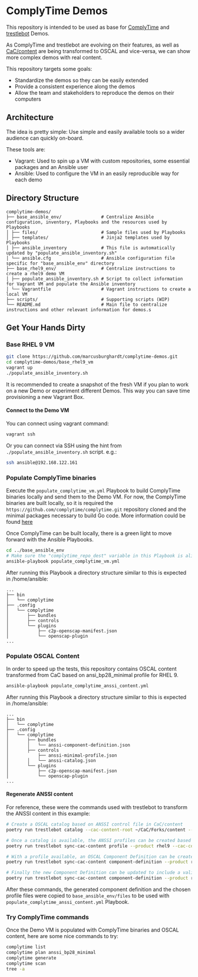 # ComplyTime Demos

This repository is intended to be used as base for [ComplyTime](https://github.com/complytime/complytime) and [trestlebot](https://github.com/complytime/trestle-bot) Demos.

As ComplyTime and trestlebot are evolving on their features, as well as [CaC/content](https://github.com/complianceAsCode/content) are being transformed to OSCAL and vice-versa, we can show more complex demos with real content.

This repository targets some goals:
* Standardize the demos so they can be easily extended
* Provide a consistent experience along the demos
* Allow the team and stakeholders to reproduce the demos on their computers

## Architecture

The idea is pretty simple: Use simple and easily available tools so a wider audience can quickly on-board.

These tools are:
* Vagrant: Used to spin up a VM with custom repositories, some essential packages and an Ansible user
* Ansible: Used to configure the VM in an easily reproducible way for each demo

## Directory Structure

```
complytime-demos/
├── base_ansible_env/               # Centralize Ansible configuration, inventory, Playbooks and the resources used by Playbooks
│ ├── files/                        # Sample files used by Playbooks
│ ├── templates/                    # Jinja2 templates used by Playbooks
│ ├── ansible_inventory             # This file is automatically updated by "populate_ansible_inventory.sh"
│ └── ansible.cfg                   # Ansible configuration file specific for "base_ansible_env" directory
├── base_rhel9_env/                 # Centralize instructions to create a rhel9 demo VM
│ ├── populate_ansible_inventory.sh # Script to collect information for Vagrant VM and populate the Ansible inventory
│ └── Vagrantfile                   # Vagrant instructions to create a local VM
├── scripts/                        # Supporting scripts (WIP)
└── README.md                       # Main file to centralize instructions and other relevant information for demos.s
```

## Get Your Hands Dirty

### Base RHEL 9 VM

```bash
git clone https://github.com/marcusburghardt/complytime-demos.git
cd complytime-demos/base_rhel9_vm
vagrant up
./populate_ansible_inventory.sh
```

It is recommended to create a snapshot of the fresh VM if you plan to work on a new Demo or experiment different Demos.
This way you can save time provisioning a new Vagrant Box.

#### Connect to the Demo VM

You can connect using vagrant command:
```bash
vagrant ssh
```

Or you can connect via SSH using the hint from `./populate_ansible_inventory.sh` script. e.g.:
```bash
ssh ansible@192.168.122.161
```

### Populate ComplyTime binaries

Execute the `populate_complytime_vm.yml` Playbook to build ComplyTime binaries locally and send them to the Demo VM.
For now, the ComplyTime binaries are built locally, so it is required the `https://github.com/complytime/complytime.git` repository cloned and the minimal packages necessary to build Go code. More information could be found [here](https://github.com/complytime/complytime/blob/main/docs/INSTALLATION.md)

Once ComplyTime can be built locally, there is a green light to move forward with the Ansible Playbooks.

```bash
cd ../base_ansible_env
# Make sure the "complytime_repo_dest" variable in this Playbook is aligned to the directory where the ComplyTime repository was previously cloned.
ansible-playbook populate_complytime_vm.yml
```

After running this Playbook a directory structure similar to this is expected in /home/ansible:
```
...
├── bin
│   └── complytime
├── .config
│   └── complytime
│       ├── bundles
│       ├── controls
│       └── plugins
│           ├── c2p-openscap-manifest.json
│           └── openscap-plugin
...
```

### Populate OSCAL Content

In order to speed up the tests, this repository contains OSCAL content transformed from CaC based on ansi_bp28_minimal profile for RHEL 9.

```bash
ansible-playbook populate_complytime_anssi_content.yml
```

After running this Playbook a directory structure similar to this is expected in /home/ansible:
```
...
├── bin
│   └── complytime
├── .config
│   └── complytime
│       ├── bundles
│       │   └── anssi-component-definition.json
│       ├── controls
│           ├── anssi-minimal-profile.json
│       │   └── anssi-catalog.json
│       └── plugins
│           ├── c2p-openscap-manifest.json
│           └── openscap-plugin
...
```

#### Regenerate ANSSI content
For reference, these were the commands used with trestlebot to transform the ANSSI content in this example:

```bash
# Create a OSCAL catalog based on ANSSI control file in CaC/content
poetry run trestlebot catalog --cac-content-root ~/CaC/Forks/content --policy-id anssi --repo-path ~/LABs/trestlebot-labs --oscal-catalog anssi --branch main --committer-name test --committer-email test@redhat.com --dry-run

# Once a catalog is available, the ANSSI profiles can be created based on control file information in CaC/content
poetry run trestlebot sync-cac-content profile --product rhel9 --cac-content-root ~/CaC/Forks/content --policy-id anssi --repo-path ~/LABs/trestlebot-labs/ --oscal-catalog anssi --committer-name test --committer-email test@redhat.com --branch main --dry-run

# With a profile available, an OSCAL Component Definition can be created using information from anssi_bp28_minimal profile for RHEL 9 product
poetry run trestlebot sync-cac-content component-definition --product rhel9 --cac-content-root ~/CaC/Forks/content --cac-profile ~/CaC/Forks/content/products/rhel9/profiles/anssi_bp28_minimal.profile --repo-path ~/LABs/trestlebot-labs --oscal-profile anssi-minimal --component-definition-type software --committer-name marcusburghardt --committer-email test@redhat.com --branch main --dry-run

# Finally the new Component Definition can be updated to include a validation component, to be used by openscap-plugin later
poetry run trestlebot sync-cac-content component-definition --product rhel9 --cac-content-root ~/CaC/Forks/content --cac-profile ~/CaC/Forks/content/products/rhel9/profiles/anssi_bp28_minimal.profile --repo-path ~/LABs/trestlebot-labs --oscal-profile anssi-minimal --component-definition-type validation --committer-name marcusburghardt --committer-email test@redhat.com --branch main --dry-run
```

After these commands, the generated component definition and the chosen profile files were copied to `base_ansible_env/files` to be used with `populate_complytime_anssi_content.yml` Playbook.

### Try ComplyTime commands

Once the Demo VM is populated with ComplyTime binaries and OSCAL content, here are some nice commands to try:
```bash
complytime list
complytime plan anssi_bp28_minimal
complytime generate
complytime scan
tree -a
```
